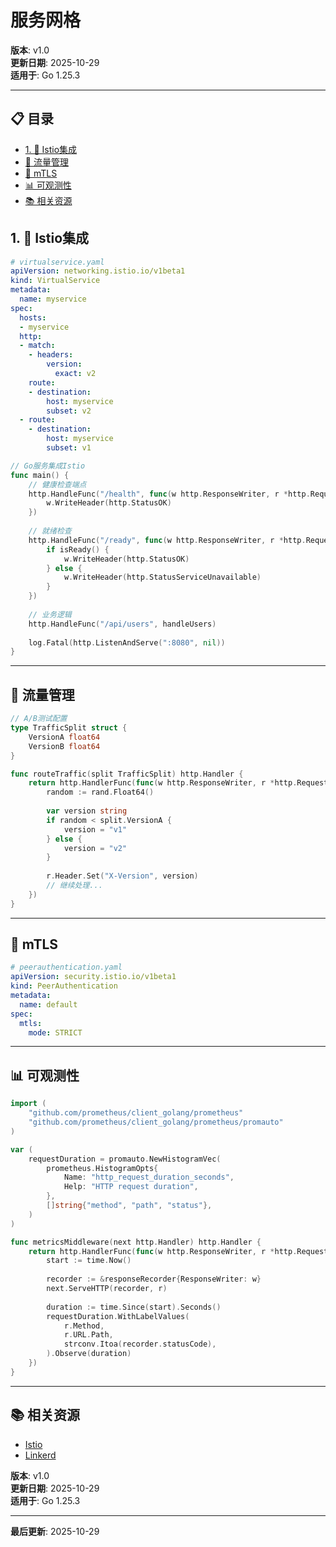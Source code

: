 ﻿# 服务网格

**版本**: v1.0  
**更新日期**: 2025-10-29  
**适用于**: Go 1.25.3

---

## 📋 目录


- [1. 📖 Istio集成](#1.-istio集成)
- [🔀 流量管理](#流量管理)
- [🔐 mTLS](#mtls)
- [📊 可观测性](#可观测性)
- [📚 相关资源](#相关资源)

## 1. 📖 Istio集成

```yaml
# virtualservice.yaml
apiVersion: networking.istio.io/v1beta1
kind: VirtualService
metadata:
  name: myservice
spec:
  hosts:
  - myservice
  http:
  - match:
    - headers:
        version:
          exact: v2
    route:
    - destination:
        host: myservice
        subset: v2
  - route:
    - destination:
        host: myservice
        subset: v1
```

```go
// Go服务集成Istio
func main() {
    // 健康检查端点
    http.HandleFunc("/health", func(w http.ResponseWriter, r *http.Request) {
        w.WriteHeader(http.StatusOK)
    })
    
    // 就绪检查
    http.HandleFunc("/ready", func(w http.ResponseWriter, r *http.Request) {
        if isReady() {
            w.WriteHeader(http.StatusOK)
        } else {
            w.WriteHeader(http.StatusServiceUnavailable)
        }
    })
    
    // 业务逻辑
    http.HandleFunc("/api/users", handleUsers)
    
    log.Fatal(http.ListenAndServe(":8080", nil))
}
```

---

## 🔀 流量管理

```go
// A/B测试配置
type TrafficSplit struct {
    VersionA float64
    VersionB float64
}

func routeTraffic(split TrafficSplit) http.Handler {
    return http.HandlerFunc(func(w http.ResponseWriter, r *http.Request) {
        random := rand.Float64()
        
        var version string
        if random < split.VersionA {
            version = "v1"
        } else {
            version = "v2"
        }
        
        r.Header.Set("X-Version", version)
        // 继续处理...
    })
}
```

---

## 🔐 mTLS

```yaml
# peerauthentication.yaml
apiVersion: security.istio.io/v1beta1
kind: PeerAuthentication
metadata:
  name: default
spec:
  mtls:
    mode: STRICT
```

---

## 📊 可观测性

```go
import (
    "github.com/prometheus/client_golang/prometheus"
    "github.com/prometheus/client_golang/prometheus/promauto"
)

var (
    requestDuration = promauto.NewHistogramVec(
        prometheus.HistogramOpts{
            Name: "http_request_duration_seconds",
            Help: "HTTP request duration",
        },
        []string{"method", "path", "status"},
    )
)

func metricsMiddleware(next http.Handler) http.Handler {
    return http.HandlerFunc(func(w http.ResponseWriter, r *http.Request) {
        start := time.Now()
        
        recorder := &responseRecorder{ResponseWriter: w}
        next.ServeHTTP(recorder, r)
        
        duration := time.Since(start).Seconds()
        requestDuration.WithLabelValues(
            r.Method,
            r.URL.Path,
            strconv.Itoa(recorder.statusCode),
        ).Observe(duration)
    })
}
```

---

## 📚 相关资源

- [Istio](https://istio.io/)
- [Linkerd](https://linkerd.io/)

**版本**: v1.0  
**更新日期**: 2025-10-29  
**适用于**: Go 1.25.3

---

**最后更新**: 2025-10-29


